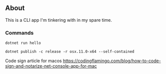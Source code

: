 ## About
This is a CLI app I'm tinkering with in my spare time.

### Commands

```
dotnet run hello
```

```
dotnet publish -c release -r osx.11.0-x64 --self-contained
```

Code sign article for macos
https://codingflamingo.com/blog/how-to-code-sign-and-notarize-net-console-app-for-mac